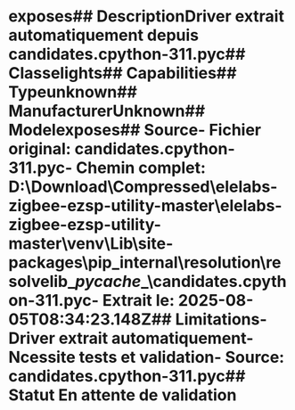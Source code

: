 # exposes##  DescriptionDriver extrait automatiquement depuis candidates.cpython-311.pyc##  Classelights##  Capabilities##  Typeunknown##  ManufacturerUnknown##  Modelexposes##  Source- **Fichier original**: candidates.cpython-311.pyc- **Chemin complet**: D:\Download\Compressed\elelabs-zigbee-ezsp-utility-master\elelabs-zigbee-ezsp-utility-master\venv\Lib\site-packages\pip\_internal\resolution\resolvelib\__pycache__\candidates.cpython-311.pyc- **Extrait le**: 2025-08-05T08:34:23.148Z##  Limitations- Driver extrait automatiquement- Ncessite tests et validation- Source: candidates.cpython-311.pyc##  Statut En attente de validation